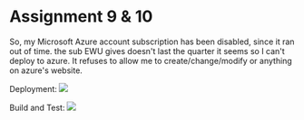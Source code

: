 ﻿# Assignment 9 & 10

So, my Microsoft Azure account subscription has been disabled, since it ran out of time. the sub EWU gives doesn't last the quarter it seems so I can't deploy to azure. It refuses to allow me to create/change/modify or anything on azure's website.

Deployment:
![](../../workflows/Deployment/badge.svg)

Build and Test:
![](../../workflows/AssignmentBuildAndTest/badge.svg)
